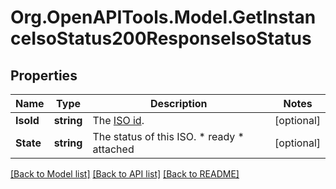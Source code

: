 # Org.OpenAPITools.Model.GetInstanceIsoStatus200ResponseIsoStatus

## Properties

Name | Type | Description | Notes
------------ | ------------- | ------------- | -------------
**IsoId** | **string** | The [ISO id](#operation/list-isos). | [optional] 
**State** | **string** | The status of this ISO. * ready * attached | [optional] 

[[Back to Model list]](../README.md#documentation-for-models) [[Back to API list]](../README.md#documentation-for-api-endpoints) [[Back to README]](../README.md)

